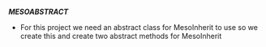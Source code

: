 **_MESOABSTRACT_**

* For this project we need an abstract class for MesoInherit to use so we create this and create two abstract methods for MesoInherit


